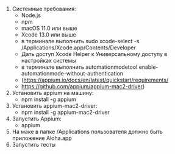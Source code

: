 1. Системные требования:
   - Node.js
   - npm
   - macOS 11.0 или выше
   - Xcode 13.0 или выше
   - в терминале выполнить sudo xcode-select -s /Applications/Xcode.app/Contents/Developer
   - Дать доступ Xcode Helper к Универсальному доступу в настройках системы
   - в терминале выполнить automationmodetool enable-automationmode-without-authentication
   - (https://appium.io/docs/en/latest/quickstart/requirements/
   - https://github.com/appium/appium-mac2-driver)
2. Установить appium на машину:
   - npm install -g appium
3. Установить appium-mac2-driver:
   - npm install -g appium-mac2-driver
4. Запустить Appium:
   - appium
5. На маке в папке /Applications пользователя должно быть приложение Aloha.app
6. Запустить тесты
